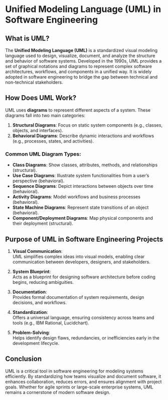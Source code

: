 # Unified Modeling Language (UML) in Software Engineering

## What is UML?
The **Unified Modeling Language (UML)** is a standardized visual modeling language used to design, visualize, document, and analyze the structure and behavior of software systems. Developed in the 1990s, UML provides a set of graphical notations and diagrams to represent complex software architectures, workflows, and components in a unified way. It is widely adopted in software engineering to bridge the gap between technical and non-technical stakeholders.

## How Does UML Work?
UML uses **diagrams** to represent different aspects of a system. These diagrams fall into two main categories:  
1. **Structural Diagrams**: Focus on static system components (e.g., classes, objects, and interfaces).  
2. **Behavioral Diagrams**: Describe dynamic interactions and workflows (e.g., processes, states, and activities).  

### Common UML Diagram Types:
- **Class Diagrams**: Show classes, attributes, methods, and relationships (structural).  
- **Use Case Diagrams**: Illustrate system functionalities from a user’s perspective (behavioral).  
- **Sequence Diagrams**: Depict interactions between objects over time (behavioral).  
- **Activity Diagrams**: Model workflows and business processes (behavioral).  
- **State Machine Diagrams**: Represent state transitions of an object (behavioral).  
- **Component/Deployment Diagrams**: Map physical components and their deployment (structural).  

## Purpose of UML in Software Engineering Projects
1. **Visual Communication**:  
   UML simplifies complex ideas into visual models, enabling clear communication between developers, designers, and stakeholders.  

2. **System Blueprint**:  
   Acts as a blueprint for designing software architecture before coding begins, reducing ambiguities.  

3. **Documentation**:  
   Provides formal documentation of system requirements, design decisions, and workflows.  

4. **Standardization**:  
   Offers a universal language, ensuring consistency across teams and tools (e.g., IBM Rational, Lucidchart).  

5. **Problem-Solving**:  
   Helps identify design flaws, redundancies, or inefficiencies early in the development lifecycle.  

## Conclusion
UML is a critical tool in software engineering for modeling systems efficiently. By standardizing how teams visualize and document software, it enhances collaboration, reduces errors, and ensures alignment with project goals. Whether for agile sprints or large-scale enterprise systems, UML remains a cornerstone of modern software design.
